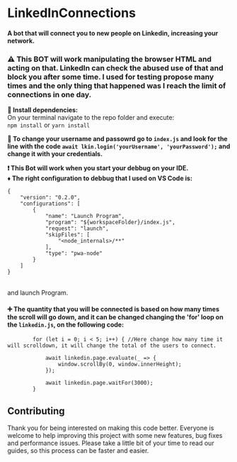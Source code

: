# LinkedInConnections
#### A bot that will connect you to new people on Linkedin, increasing your network.

### :warning: This BOT will work manipulating the browser HTML and acting on that. LinkedIn can check the abused use of that and block you after some time. I used for testing propose many times and the only thing that happened was I reach the limit of connections in one day.



<b>:arrow_down_small: Install  dependencies:</b> <br>
On your terminal navigate to the repo folder and execute: <br>
`` npm install `` or `` yarn install ``

<b>:closed_lock_with_key: To change your username and passowrd go to ``index.js`` and look for the line with the code 
``await lkin.login('yourUsername', 'yourPassword');`` and change it with your credentials.</b>

<b>:heavy_exclamation_mark: This Bot will work when you start your debbug on your IDE.</b><br>
<b> :diamonds: The right configuration to debbug that I used on VS Code is:</b><br>
```
{
    "version": "0.2.0",
    "configurations": [
        {
            "name": "Launch Program",
            "program": "${workspaceFolder}/index.js",
            "request": "launch",
            "skipFiles": [
                "<node_internals>/**"
            ],
            "type": "pwa-node"
        }
    ]
}
```
<br>
and launch Program.

#### :heavy_plus_sign: The quantity that you will be connected is based on how many times the scroll will go down, and it can be changed changing the 'for' loop on the ``linkedin.js``, on the following code:

```
        for (let i = 0; i < 5; i++) { //Here change how many time it will scrolldown, it will change the total of the users to connect.

            await linkedin.page.evaluate(_ => {
                window.scrollBy(0, window.innerHeight);
            });

            await linkedin.page.waitFor(3000);
        }
```

## Contributing

Thank you for being interested on making this code better. Everyone is welcome to help improving this project with some new features, 
bug fixes and performance issues. 
Please take a little bit of your time to read our guides, so this process can be faster and easier.
